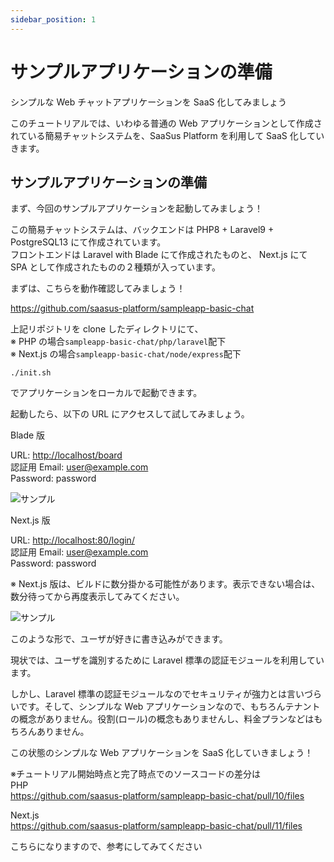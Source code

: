 ```yaml
---
sidebar_position: 1
---
```


# サンプルアプリケーションの準備

シンプルな Web チャットアプリケーションを SaaS 化してみましょう

このチュートリアルでは、いわゆる普通の Web アプリケーションとして作成されている簡易チャットシステムを、SaaSus Platform を利用して SaaS 化していきます。

## サンプルアプリケーションの準備

まず、今回のサンプルアプリケーションを起動してみましょう！

この簡易チャットシステムは、バックエンドは PHP8 + Laravel9 + PostgreSQL13 にて作成されています。  
フロントエンドは Laravel with Blade にて作成されたものと、 Next.js にて SPA として作成されたものの２種類が入っています。

まずは、こちらを動作確認してみましょう！

<https://github.com/saasus-platform/sampleapp-basic-chat>

上記リポジトリを clone したディレクトリにて、  
※ PHP の場合`sampleapp-basic-chat/php/laravel`配下  
※ Next.js の場合`sampleapp-basic-chat/node/express`配下

```shell
./init.sh
```

でアプリケーションをローカルで起動できます。

起動したら、以下の URL にアクセスして試してみましょう。

Blade 版

URL: <http://localhost/board>  
認証用 Email: [user@example.com](mailto:user@example.com)  
Password: password

![サンプル](/img/tutorial/prepare-sample-application-01.png)

Next.js 版

URL: <http://localhost:80/login/>  
認証用 Email: [user@example.com](mailto:user@example.com)  
Password: password

※ Next.js 版は、ビルドに数分掛かる可能性があります。表示できない場合は、数分待ってから再度表示してみてください。

![サンプル](/img/tutorial/prepare-sample-application-02.png)

このような形で、ユーザが好きに書き込みができます。

現状では、ユーザを識別するために Laravel 標準の認証モジュールを利用しています。

しかし、Laravel 標準の認証モジュールなのでセキュリティが強力とは言いづらいです。そして、シンプルな Web アプリケーションなので、もちろんテナントの概念がありません。役割(ロール)の概念もありませんし、料金プランなどはもちろんありません。

この状態のシンプルな Web アプリケーションを SaaS 化していきましょう！

※チュートリアル開始時点と完了時点でのソースコードの差分は  
PHP  
<https://github.com/saasus-platform/sampleapp-basic-chat/pull/10/files>

Next.js  
<https://github.com/saasus-platform/sampleapp-basic-chat/pull/11/files>

こちらになりますので、参考にしてみてください
